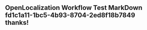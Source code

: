 <properties
ms.topic="hero-topic"
ms.test1="hero-topic"
ms.test2="test"/>

## OpenLocalization Workflow Test MarkDown fd1c1a11-1bc5-4b93-8704-2ed8f18b7849 thanks!
